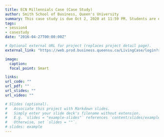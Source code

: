 ```yaml
---
title: ECN Millennials Case (Case Study)
author: Smith School of Business, Queen's University 
summary: This case study is due Oct 2, 2020 at 11:59 PM. Students are expected to deliver a written case study report. This assignment is to be completed individually. The final report must be submitted on D2L.
tags:
- session4
- casestudy
date: "2016-04-27T00:00:00Z"

# Optional external URL for project (replaces project detail page).
external_link: "https://web.prod.business.queensu.ca/LivingCase/login?returnUrl=/LivingCase/Nodes/Usage/430744/8506ae5a-0526-4b2f-a9e4-a90f421cfb96"

image:
  caption: 
  focal_point: Smart

links:
url_code: ""
url_pdf: ""
url_slides: ""
url_video: ""

# Slides (optional).
#   Associate this project with Markdown slides.
#   Simply enter your slide deck's filename without extension.
#   E.g. `slides = "example-slides"` references `content/slides/example-slides.md`.
#   Otherwise, set `slides = ""`.
# slides: example
---
```


